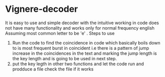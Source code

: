 # Vignere-decoder

It is easy to use and simple decoder with the intuitive working in code does not have many functionality and works only for normal frequency english Assuming most common letter to be 'e' .
Steps to use 
1. Run the code to find the coincidence in code which basically boils down to is most frequent burst in coincident i.e there is a pattern of jump increase in the coincidences in the text and marking the jump length is the key length and is going to be used in next step.
2. put the key legth in other two functions and let the code run and prodduce a file check the file if it works 
